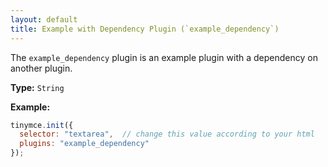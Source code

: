 ```yaml
---
layout: default
title: Example with Dependency Plugin (`example_dependency`)
---
```


The `example_dependency` plugin is an example plugin with a dependency on another plugin.

**Type:** `String`

**Example:**

```js
tinymce.init({
  selector: "textarea",  // change this value according to your html
  plugins: "example_dependency"
});
```
